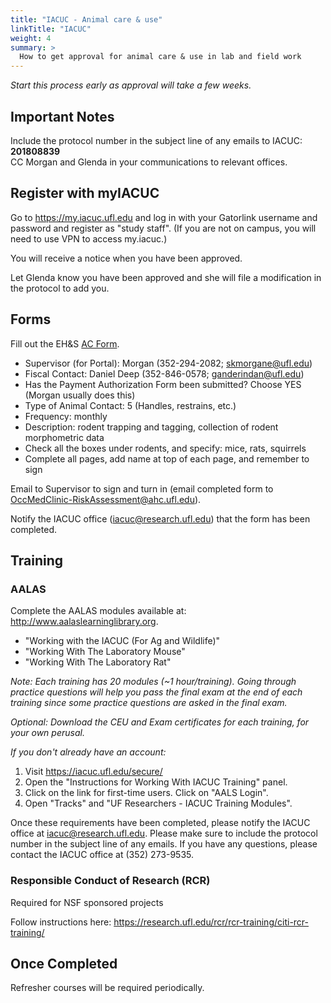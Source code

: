 ```yaml
---
title: "IACUC - Animal care & use"
linkTitle: "IACUC"
weight: 4
summary: >
  How to get approval for animal care & use in lab and field work
---
```


*Start this process early as approval will take a few weeks.*

## Important Notes
Include the protocol number in the subject line of any emails to IACUC: **201808839**  
CC Morgan and Glenda in your communications to relevant offices.  

## Register with myIACUC

Go to https://my.iacuc.ufl.edu and log in with your Gatorlink username and password and register as "study staff". (If you are not on campus, you will need to use VPN to access my.iacuc.)

You will receive a notice when you have been approved. 

Let Glenda know you have been approved and she will file a modification in the protocol to add you.   

## Forms

Fill out the EH&S [AC Form](http://webfiles.ehs.ufl.edu/ACForm.pdf).
  * Supervisor (for Portal): Morgan (352-294-2082; skmorgane@ufl.edu)
  * Fiscal Contact: Daniel Deep  (352-846-0578; ganderindan@ufl.edu)
  * Has the Payment Authorization Form been submitted? Choose YES (Morgan usually does this)  
  * Type of Animal Contact: 5 (Handles, restrains, etc.)
  * Frequency: monthly
  * Description: rodent trapping and tagging, collection of rodent morphometric data
  * Check all the boxes under rodents, and specify: mice, rats, squirrels
  * Complete all pages, add name at top of each page, and remember to sign

Email to Supervisor to sign and turn in (email completed form to OccMedClinic-RiskAssessment@ahc.ufl.edu).

Notify the IACUC office (iacuc@research.ufl.edu) that the form has been completed.  

## Training

### AALAS

Complete the AALAS modules available at: http://www.aalaslearninglibrary.org. 
* "Working with the IACUC (For Ag and Wildlife)"
* "Working With The Laboratory Mouse" 
* "Working With The Laboratory Rat"    

_Note: Each training has 20 modules (~1 hour/training). Going through practice questions will help you pass the final exam at the end of each training since some practice questions are asked in the final exam._  

_Optional: Download the CEU and Exam certificates for each training, for your own perusal._

*If you don't already have an account:*
1. Visit https://iacuc.ufl.edu/secure/
2. Open the "Instructions for Working With IACUC Training" panel.
3. Click on the link for first-time users. Click on "AALS Login".
4. Open "Tracks" and "UF Researchers - IACUC Training Modules".
 
Once these requirements have been completed, please notify the IACUC office at iacuc@research.ufl.edu. Please make sure to include the protocol number in the subject line of any emails. If you have any questions, please contact the IACUC office at (352) 273-9535.

### Responsible Conduct of Research (RCR)

Required for NSF sponsored projects

Follow instructions here: https://research.ufl.edu/rcr/rcr-training/citi-rcr-training/

## Once Completed 

Refresher courses will be required periodically.
